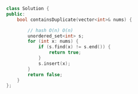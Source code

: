 <!--
 * @Author: yitong 2969413251@qq.com
 * @Date: 2023-01-25 13:49:30
-->
```cpp
class Solution {
public:
    bool containsDuplicate(vector<int>& nums) {

        // hash O(n) O(n)
        unordered_set<int> s;
        for (int x: nums) {
            if (s.find(x) != s.end()) {
                return true;
            }
            s.insert(x);
        }
        return false;
    }
};

```